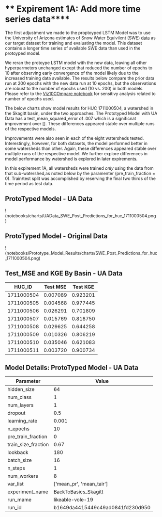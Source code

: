 # ** Expirement 1A: Add more time series data****

The first adjustment we made to the proptoyped LSTM Model was to use the University of Arizona estimates of Snow Water Equivilent (SWE) [data]( https://climate.arizona.edu/data/UA_SWE/) as our target dataset for training and evaluating the model.  This dataset contains a longer time series of available SWE data than used in the protoyped model. 

We reran the protoype LSTM model with the new data, leaving all other hyperparmeters unchanged except that reduced the number of epochs to 10 after observing early convergence of the model likely due to the increased training data available. The results below compare the prior data run at 200 epochs with the new data run at 10 epochs, but the observations are robust to the number of epochs used (10 vs. 200) in both models.  Please refer to the [Viz10COmpare notebook](notebooks/Prototype_Model_Results/VizHuc10Compare.ipynb) for sensitivy analysis related to number of epochs used.  

The below charts show model results for HUC 1711000504, a watershed in the Skagitt basin, under the two approaches. The Prototyped Model with UA Data has a test_mean_squared_error of .007 which is a significnat improvement over [].  These differences appeared stable over multiple runs of the respective models.  

Improvements were also seen in each of the eight watersheds tested.  Interestingly, however, for both datasets, the model performed better in some watersheds than other. Again, these differences appeared stable over multiple runs of the respective model. We further explore differences in model performance by watershed is explored in later expirements. 

In this expirement 1A, all watersheds were trained *only* using the data from that sub-watershed,as noted below by the paramenter (pre_train_fraction = 0).  Train/test split was accomplished by reserving the final two thirds of the time period as test data. 

## ProtoTyped Model - UA Data 

!(notebooks/charts/UAData_SWE_Post_Predictions_for_huc_1711000504.png)

## ProtoTyped Model - Original Data 
!(notebooks/Prototype_Model_Results/charts/SWE_Post_Predictions_for_huc_1711000504.png)

## Test_MSE and KGE By Basin - UA Data
| HUC_ID      | Test MSE  | Test KGE  |
|------------|----------|----------|
| 1711000504 | 0.007089 | 0.923201 |
| 1711000505 | 0.004568 | 0.977445 |
| 1711000506 | 0.026291 | 0.701809 |
| 1711000507 | 0.015769 | 0.818750 |
| 1711000508 | 0.029625 | 0.644258 |
| 1711000509 | 0.010326 | 0.806219 |
| 1711000510 | 0.035046 | 0.621083 |
| 1711000511 | 0.003720 | 0.900734 |



## Model Details: ProtoTyped Model - UA Data 
| Parameter           | Value                       |
|---------------------|-----------------------------|
| hidden_size         | 64                          |
| num_class           | 1                           |
| num_layers          | 1                           |
| dropout             | 0.5                         |
| learning_rate       | 0.001                       |
| n_epochs            | 10                          |
| pre_train_fraction  | 0                           |
| train_size_fraction | 0.67                        |
| lookback            | 180                         |
| batch_size          | 16                          |
| n_steps             | 1                           |
| num_workers         | 8                           |
| var_list            | ['mean_pr', 'mean_tair']    |
| experiment_name     | BackToBasics_Skagitt        |
| run_mame            | likeable-vole-19            |
| run_id              | b1649da4415449c49ad0841fd230d950|


